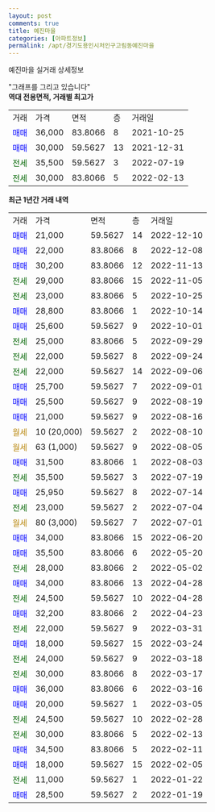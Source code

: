 ```yaml
---
layout: post
comments: true
title: 예진마을
categories: [아파트정보]
permalink: /apt/경기도용인시처인구고림동예진마을
---
```


예진마을 실거래 상세정보

<script type="text/javascript">
  google.charts.load('current', {'packages':['line', 'corechart']});
  google.charts.setOnLoadCallback(drawChart);

  function drawChart() {
    var data = new google.visualization.DataTable();
    data.addColumn('date', '거래일');
    data.addColumn('number', "매매");
    data.addColumn('number', "전세");
    data.addColumn('number', "전매");

    data.addRows([[new Date(Date.parse("2022-12-10")), 21000, null, null], [new Date(Date.parse("2022-12-08")), 22000, null, null], [new Date(Date.parse("2022-11-13")), 30200, null, null], [new Date(Date.parse("2022-11-05")), null, 29000, null], [new Date(Date.parse("2022-10-25")), null, 23000, null], [new Date(Date.parse("2022-10-14")), 28800, null, null], [new Date(Date.parse("2022-10-01")), 25600, null, null], [new Date(Date.parse("2022-09-29")), null, 25000, null], [new Date(Date.parse("2022-09-24")), null, 22000, null], [new Date(Date.parse("2022-09-06")), null, 22000, null], [new Date(Date.parse("2022-09-01")), 25700, null, null], [new Date(Date.parse("2022-08-19")), 25500, null, null], [new Date(Date.parse("2022-08-16")), 21000, null, null], [new Date(Date.parse("2022-08-10")), null, null, null], [new Date(Date.parse("2022-08-05")), null, null, null], [new Date(Date.parse("2022-08-03")), 31500, null, null], [new Date(Date.parse("2022-07-19")), null, 35500, null], [new Date(Date.parse("2022-07-14")), 25950, null, null], [new Date(Date.parse("2022-07-04")), null, 23000, null], [new Date(Date.parse("2022-07-01")), null, null, null], [new Date(Date.parse("2022-06-20")), 34000, null, null], [new Date(Date.parse("2022-05-20")), 35500, null, null], [new Date(Date.parse("2022-05-02")), null, 28000, null], [new Date(Date.parse("2022-04-28")), 34000, null, null], [new Date(Date.parse("2022-04-28")), null, 24500, null], [new Date(Date.parse("2022-04-23")), 32200, null, null], [new Date(Date.parse("2022-03-31")), null, 22000, null], [new Date(Date.parse("2022-03-24")), 18000, null, null], [new Date(Date.parse("2022-03-18")), null, 24000, null], [new Date(Date.parse("2022-03-17")), null, 30000, null], [new Date(Date.parse("2022-03-16")), 36000, null, null], [new Date(Date.parse("2022-03-05")), 20000, null, null], [new Date(Date.parse("2022-02-28")), null, 24500, null], [new Date(Date.parse("2022-02-13")), null, 30000, null], [new Date(Date.parse("2022-02-11")), 34500, null, null], [new Date(Date.parse("2022-02-05")), 18000, null, null], [new Date(Date.parse("2022-01-22")), null, 11000, null], [new Date(Date.parse("2022-01-19")), 28500, null, null]]);

    var options = {
      hAxis: {
        format: 'yyyy/MM/dd'
      },    
      lineWidth: 0,
      pointsVisible: true,    
      title: '최근 1년간 유형별 실거래가 분포',
      legend: { position: 'bottom' }
    };

    var formatter = new google.visualization.NumberFormat({pattern:'###,###'} );
    formatter.format(data, 1);
    formatter.format(data, 2);
    
    setTimeout(function() {
        var chart = new google.visualization.LineChart(document.getElementById('columnchart_material'));
        chart.draw(data, (options));
        document.getElementById('loading').style.display = 'none';
    }, 200);
  }
</script>


<div id="loading" style="z-index:20; display: block; margin-left: 0px">"그래프를 그리고 있습니다"</div>
<div id="columnchart_material" style="width: 95%; margin-left: 0px; display: block"></div>
<!-- contents start -->
<b>역대 전용면적, 거래별 최고가</b>
<table class="sortable">
    <tr>
      <td>거래</td>
      <td>가격</td>
      <td>면적</td>
      <td>층</td>
      <td>거래일</td>
    </tr>
        <tr>
          <td><a style="color: blue">매매</a></td>
          <td>36,000</td>
          <td>83.8066</td>
          <td>8</td>
          <td>2021-10-25</td>
        </tr>            <tr>
          <td><a style="color: blue">매매</a></td>
          <td>30,000</td>
          <td>59.5627</td>
          <td>13</td>
          <td>2021-12-31</td>
        </tr>        
        <tr>
              <td><a style="color: darkgreen">전세</a></td>
              <td>35,500</td>
              <td>59.5627</td>
              <td>3</td>
              <td>2022-07-19</td>
            </tr>            <tr>
              <td><a style="color: darkgreen">전세</a></td>
              <td>30,000</td>
              <td>83.8066</td>
              <td>5</td>
              <td>2022-02-13</td>
            </tr>        
    
</table>

<b>최근 1년간 거래 내역</b>

<table class="sortable">
    <tr>
      <td>거래</td>
      <td>가격</td>
      <td>면적</td>
      <td>층</td>
      <td>거래일</td>
    </tr>
    <tr>
      <td><a style="color: blue">매매</a></td>
      <td>21,000</td>
      <td>59.5627</td>
      <td>14</td>
      <td>2022-12-10</td>
    </tr>          <tr>
      <td><a style="color: blue">매매</a></td>
      <td>22,000</td>
      <td>83.8066</td>
      <td>8</td>
      <td>2022-12-08</td>
    </tr>          <tr>
      <td><a style="color: blue">매매</a></td>
      <td>30,200</td>
      <td>83.8066</td>
      <td>12</td>
      <td>2022-11-13</td>
    </tr>          <tr>
      <td><a style="color: darkgreen">전세</a></td>
      <td>29,000</td>
      <td>83.8066</td>
      <td>15</td>
      <td>2022-11-05</td>
    </tr>          <tr>
      <td><a style="color: darkgreen">전세</a></td>
      <td>23,000</td>
      <td>83.8066</td>
      <td>5</td>
      <td>2022-10-25</td>
    </tr>          <tr>
      <td><a style="color: blue">매매</a></td>
      <td>28,800</td>
      <td>83.8066</td>
      <td>1</td>
      <td>2022-10-14</td>
    </tr>          <tr>
      <td><a style="color: blue">매매</a></td>
      <td>25,600</td>
      <td>59.5627</td>
      <td>9</td>
      <td>2022-10-01</td>
    </tr>          <tr>
      <td><a style="color: darkgreen">전세</a></td>
      <td>25,000</td>
      <td>83.8066</td>
      <td>5</td>
      <td>2022-09-29</td>
    </tr>          <tr>
      <td><a style="color: darkgreen">전세</a></td>
      <td>22,000</td>
      <td>59.5627</td>
      <td>8</td>
      <td>2022-09-24</td>
    </tr>          <tr>
      <td><a style="color: darkgreen">전세</a></td>
      <td>22,000</td>
      <td>59.5627</td>
      <td>14</td>
      <td>2022-09-06</td>
    </tr>          <tr>
      <td><a style="color: blue">매매</a></td>
      <td>25,700</td>
      <td>59.5627</td>
      <td>7</td>
      <td>2022-09-01</td>
    </tr>          <tr>
      <td><a style="color: blue">매매</a></td>
      <td>25,500</td>
      <td>59.5627</td>
      <td>9</td>
      <td>2022-08-19</td>
    </tr>          <tr>
      <td><a style="color: blue">매매</a></td>
      <td>21,000</td>
      <td>59.5627</td>
      <td>9</td>
      <td>2022-08-16</td>
    </tr>          <tr>
      <td><a style="color: darkgoldenrod">월세</a></td>
      <td>10 (20,000)</td>
      <td>59.5627</td>
      <td>2</td>
      <td>2022-08-10</td>
    </tr>          <tr>
      <td><a style="color: darkgoldenrod">월세</a></td>
      <td>63 (1,000)</td>
      <td>59.5627</td>
      <td>9</td>
      <td>2022-08-05</td>
    </tr>          <tr>
      <td><a style="color: blue">매매</a></td>
      <td>31,500</td>
      <td>83.8066</td>
      <td>1</td>
      <td>2022-08-03</td>
    </tr>          <tr>
      <td><a style="color: darkgreen">전세</a></td>
      <td>35,500</td>
      <td>59.5627</td>
      <td>3</td>
      <td>2022-07-19</td>
    </tr>          <tr>
      <td><a style="color: blue">매매</a></td>
      <td>25,950</td>
      <td>59.5627</td>
      <td>8</td>
      <td>2022-07-14</td>
    </tr>          <tr>
      <td><a style="color: darkgreen">전세</a></td>
      <td>23,000</td>
      <td>59.5627</td>
      <td>2</td>
      <td>2022-07-04</td>
    </tr>          <tr>
      <td><a style="color: darkgoldenrod">월세</a></td>
      <td>80 (3,000)</td>
      <td>59.5627</td>
      <td>7</td>
      <td>2022-07-01</td>
    </tr>          <tr>
      <td><a style="color: blue">매매</a></td>
      <td>34,000</td>
      <td>83.8066</td>
      <td>15</td>
      <td>2022-06-20</td>
    </tr>          <tr>
      <td><a style="color: blue">매매</a></td>
      <td>35,500</td>
      <td>83.8066</td>
      <td>6</td>
      <td>2022-05-20</td>
    </tr>          <tr>
      <td><a style="color: darkgreen">전세</a></td>
      <td>28,000</td>
      <td>83.8066</td>
      <td>2</td>
      <td>2022-05-02</td>
    </tr>          <tr>
      <td><a style="color: blue">매매</a></td>
      <td>34,000</td>
      <td>83.8066</td>
      <td>13</td>
      <td>2022-04-28</td>
    </tr>          <tr>
      <td><a style="color: darkgreen">전세</a></td>
      <td>24,500</td>
      <td>59.5627</td>
      <td>10</td>
      <td>2022-04-28</td>
    </tr>          <tr>
      <td><a style="color: blue">매매</a></td>
      <td>32,200</td>
      <td>83.8066</td>
      <td>2</td>
      <td>2022-04-23</td>
    </tr>          <tr>
      <td><a style="color: darkgreen">전세</a></td>
      <td>22,000</td>
      <td>59.5627</td>
      <td>9</td>
      <td>2022-03-31</td>
    </tr>          <tr>
      <td><a style="color: blue">매매</a></td>
      <td>18,000</td>
      <td>59.5627</td>
      <td>15</td>
      <td>2022-03-24</td>
    </tr>          <tr>
      <td><a style="color: darkgreen">전세</a></td>
      <td>24,000</td>
      <td>59.5627</td>
      <td>9</td>
      <td>2022-03-18</td>
    </tr>          <tr>
      <td><a style="color: darkgreen">전세</a></td>
      <td>30,000</td>
      <td>83.8066</td>
      <td>8</td>
      <td>2022-03-17</td>
    </tr>          <tr>
      <td><a style="color: blue">매매</a></td>
      <td>36,000</td>
      <td>83.8066</td>
      <td>6</td>
      <td>2022-03-16</td>
    </tr>          <tr>
      <td><a style="color: blue">매매</a></td>
      <td>20,000</td>
      <td>59.5627</td>
      <td>1</td>
      <td>2022-03-05</td>
    </tr>          <tr>
      <td><a style="color: darkgreen">전세</a></td>
      <td>24,500</td>
      <td>59.5627</td>
      <td>10</td>
      <td>2022-02-28</td>
    </tr>          <tr>
      <td><a style="color: darkgreen">전세</a></td>
      <td>30,000</td>
      <td>83.8066</td>
      <td>5</td>
      <td>2022-02-13</td>
    </tr>          <tr>
      <td><a style="color: blue">매매</a></td>
      <td>34,500</td>
      <td>83.8066</td>
      <td>5</td>
      <td>2022-02-11</td>
    </tr>          <tr>
      <td><a style="color: blue">매매</a></td>
      <td>18,000</td>
      <td>59.5627</td>
      <td>15</td>
      <td>2022-02-05</td>
    </tr>          <tr>
      <td><a style="color: darkgreen">전세</a></td>
      <td>11,000</td>
      <td>59.5627</td>
      <td>1</td>
      <td>2022-01-22</td>
    </tr>          <tr>
      <td><a style="color: blue">매매</a></td>
      <td>28,500</td>
      <td>59.5627</td>
      <td>2</td>
      <td>2022-01-19</td>
    </tr>      </table>
<!-- contents end -->    

